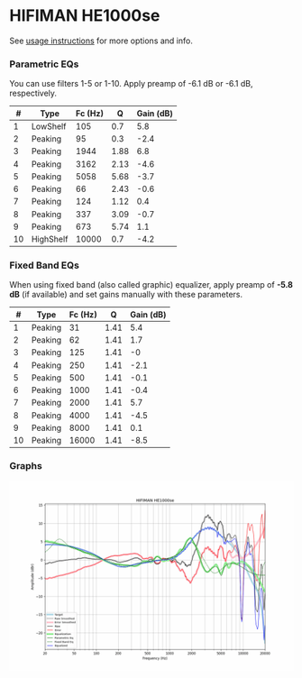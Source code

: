 # HIFIMAN HE1000se
See [usage instructions](https://github.com/jaakkopasanen/AutoEq#usage) for more options and info.

### Parametric EQs
You can use filters 1-5 or 1-10. Apply preamp of -6.1 dB or -6.1 dB, respectively.

|   # | Type      |   Fc (Hz) |    Q |   Gain (dB) |
|-----|-----------|-----------|------|-------------|
|   1 | LowShelf  |       105 | 0.7  |         5.8 |
|   2 | Peaking   |        95 | 0.3  |        -2.4 |
|   3 | Peaking   |      1944 | 1.88 |         6.8 |
|   4 | Peaking   |      3162 | 2.13 |        -4.6 |
|   5 | Peaking   |      5058 | 5.68 |        -3.7 |
|   6 | Peaking   |        66 | 2.43 |        -0.6 |
|   7 | Peaking   |       124 | 1.12 |         0.4 |
|   8 | Peaking   |       337 | 3.09 |        -0.7 |
|   9 | Peaking   |       673 | 5.74 |         1.1 |
|  10 | HighShelf |     10000 | 0.7  |        -4.2 |

### Fixed Band EQs
When using fixed band (also called graphic) equalizer, apply preamp of **-5.8 dB** (if available) and set gains manually with these parameters.

|   # | Type    |   Fc (Hz) |    Q |   Gain (dB) |
|-----|---------|-----------|------|-------------|
|   1 | Peaking |        31 | 1.41 |         5.4 |
|   2 | Peaking |        62 | 1.41 |         1.7 |
|   3 | Peaking |       125 | 1.41 |        -0   |
|   4 | Peaking |       250 | 1.41 |        -2.1 |
|   5 | Peaking |       500 | 1.41 |        -0.1 |
|   6 | Peaking |      1000 | 1.41 |        -0.4 |
|   7 | Peaking |      2000 | 1.41 |         5.7 |
|   8 | Peaking |      4000 | 1.41 |        -4.5 |
|   9 | Peaking |      8000 | 1.41 |         0.1 |
|  10 | Peaking |     16000 | 1.41 |        -8.5 |

### Graphs
![](./HIFIMAN%20HE1000se.png)
